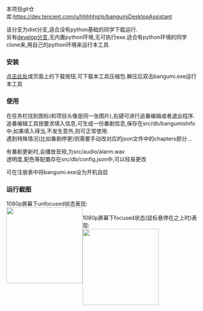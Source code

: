 本项目git仓库:https://dev.tencent.com/u/hhhhhg/p/bangumiDesktopAssistant  

该分支为dist分支,适合没有python基础的同学下载运行.  
另有[develop分支](https://dev.tencent.com/u/hhhhhg/p/bangumiDesktopAssistant/git/tree/develop),无内置python环境,无可执行exe.适合有python环境的同学clone来,用自己的python环境来运行本工具.  


### 安装
[点击此处](https://qcloud.coding.net/u/hhhhhg/p/bangumiDesktopAssistant/git/archive/dist)或页面上的下载按钮,可下载本工具压缩包.解压后双击bangumi.exe运行本工具  

### 使用
在任务栏找到图标(和项目头像是同一张图片),右键可进行追番编辑或者退出程序.  
追番编辑工具按要求填入信息,可生成一份番剧信息,保存在src/db/bangumisInfo中,如果填入得当,不发生意外,则可正常使用.  
遇到特殊情况(比如番剧停更)则需要手动改对应的json文件中的chapters部分...  

有番剧更新时,会播放音频,为src/audio/alarm.wav  
透明度,配色等配置存在src/db/config.json中,可以轻易更改

可在注册表中将bangumi.exe设为开机自启  

### 运行截图  
1080p屏幕下unfocused状态表现:  
<a href="http://hhhhhg.coding.me/bangumiDesktopAssistant/src/img/readmeImg/1080pUnfocused.png" target="_blank">
<img src="http://hhhhhg.coding.me/bangumiDesktopAssistant/src/img/readmeImg/1080pUnfocused.png" width="200px" style="float:left"/>
</a>  
1080p屏幕下focused状态(鼠标悬停在之上时)表现:  
<a href="http://hhhhhg.coding.me/bangumiDesktopAssistant/src/img/readmeImg/1080pFocused.png" target="_blank">
<img src="http://hhhhhg.coding.me/bangumiDesktopAssistant/src/img/readmeImg/1080pFocused.png" width="200px" style="float:left"/>
</a>  